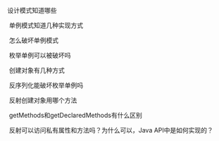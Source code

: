 设计模式知道哪些      

​    单例模式知道几种实现方式      

​    怎么破坏单例模式      

​    枚举单例可以被破坏吗      

​    创建对象有几种方式      

​    反序列化能破坏枚举单例吗      

​    反射创建对象用哪个方法      

​    getMethods和getDeclaredMethods有什么区别      

​    反射可以访问私有属性和方法吗？为什么可以，Java API中是如何实现的？